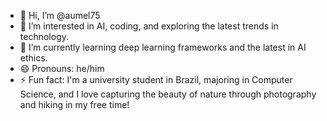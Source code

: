 - 👋 Hi, I’m @aumel75
- 👀 I’m interested in AI, coding, and exploring the latest trends in technology.
- 🌱 I’m currently learning deep learning frameworks and the latest in AI ethics.
- 😄 Pronouns:  he/him
- ⚡ Fun fact: I'm a university student in Brazil, majoring in Computer Science, and I love capturing the beauty of nature through photography and hiking in my free time!

<!---
aumel75/aumel75 is a ✨ special ✨ repository because its `README.md` (this file) appears on your GitHub profile.
You can click the Preview link to take a look at your changes.
--->
